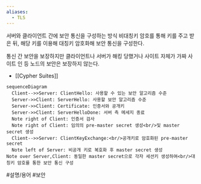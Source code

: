 ```yaml
---
aliases:
  - TLS
---
```

서버와 클라이언트 간에 보안 통신을 구성하는 방식
비대칭키 암호를 통해 키를 주고 받은 뒤, 해당 키를 이용해 대칭키 암호화해 보안 통신을 구성한다.

통신 간 보안을 보장하지만 클라이언트나 서버가 해킹 당했거나 사이트 자체가 가짜 사이트 인 등 노드의 보안은 보장하지 않는다.

- [[Cypher Suites]]

```mermaid
sequenceDiagram
  Client-->>Server: ClientHello: 사용할 수 있는 보안 알고리즘 수준
  Server->>Client: ServerHello: 사용할 보안 알고리즘 수준
  Server->>Client: Certificate: 인증서와 공개키
  Server->>Client: ServerHelloDone: 서버 측 메세지 종료
  Note right of Client: 인증서 검사
  Note right of Client: 임의의 pre-master secret 생성<br/>및 master secret 생성
  Client-->>Server: ClientKeyExchange:<br/>공개키로 암호화된 pre-master secret
  Note left of Server: 비공개 키로 복호화 후 master secret 생성
Note over Server,Client: 동일한 master secret으로 각자 세션키 생성하여<br/>대칭키 암호를 통한 보안 통신 구성
```

#설명/용어 #보안

